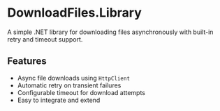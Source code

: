 # DownloadFiles.Library

A simple .NET library for downloading files asynchronously with built-in retry and timeout support.

## Features

- Async file downloads using `HttpClient`  
- Automatic retry on transient failures  
- Configurable timeout for download attempts  
- Easy to integrate and extend
